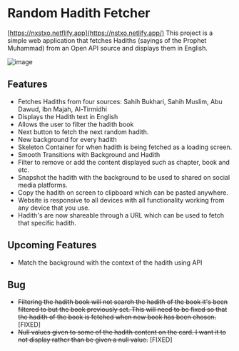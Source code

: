 # Random Hadith Fetcher
[https://nxstxo.netflify.app](https://nstxo.netlify.app/)
This project is a simple web application that fetches Hadiths (sayings of the Prophet Muhammad) from an Open API source and displays them in English.

![image](https://github.com/user-attachments/assets/d7ab6b27-8a47-424b-abcc-bcfaeacd6bd6)

## Features

- Fetches Hadiths from four sources: Sahih Bukhari, Sahih Muslim, Abu Dawud, Ibn Majah, Al-Tirmidhi
- Displays the Hadith text in English
- Allows the user to filter the hadith book
- Next button to fetch the next random hadith.
- New background for every hadith
- Skeleton Container for when hadith is being fetched as a loading screen.
- Smooth Transitions with Background and Hadith
- Filter to remove or add the content displayed such as chapter, book and etc.
- Snapshot the hadith with the background to be used to shared on social media platforms.
- Copy the hadith on screen to clipboard which can be pasted anywhere.
- Website is responsive to all devices with all functionality working from any device that you use.
- Hadith's are now shareable through a URL which can be used to fetch that specific hadith. 

## Upcoming Features
- Match the background with the context of the hadith using API

## Bug
- ~~Filtering the hadith book will not search the hadith of the book it's been filtered to but the book previously set. This will need to be fixed so that the hadith of the book is fetched when new book has been chosen.~~ [FIXED]
- ~~Null values given to some of the hadith content on the card. I want it to not display rather than be given a null value.~~ [FIXED]
